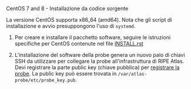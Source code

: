 CentOS 7 and 8 - Installazione da codice sorgente

La versione CentOS supporta x86_64 (amd64). Nota che gli script di installazione e avvio presuppongono l'uso di `systemd`.

1. Per creare e installare il pacchetto software, seguire le
 istruzioni specifiche per CentOS contenute nel file
 [INSTALL.rst](https://github.com/RIPE-NCC/ripe-atlas-software-probe/blob/master/INSTALL.rst)
 

2. L'installazione del software della probe genera un nuovo paio di chiavi SSH da utilizzare per collegare la probe all'infrastruttura di RIPE Atlas. 
Devi registrare la parte public key (chiave pubblica) per [registrare la probe](/apply/swprobe/).
La public key può essere trovata in
`/var/atlas-probe/etc/probe_key.pub`.
